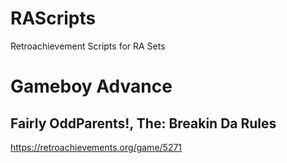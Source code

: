 # RAScripts
Retroachievement Scripts for RA Sets


# Gameboy Advance

## Fairly OddParents!, The: Breakin Da Rules
https://retroachievements.org/game/5271

